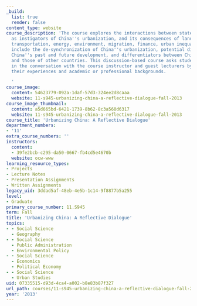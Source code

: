 ```yaml
---
_build:
  list: true
  render: false
content_type: website
course_description: 'The course explores the interactions between state and market
  as instigators of China''s urbanization, and its consequences of land, housing,
  transportation, energy, environment, migration, finance, urban inequality. Themes
  include the de-synchronization of China''s urbanization, potential differences between
  China''s past and future development, and differentiators between China''s urbanization
  and those of other countries. This discussion-based course asks students to participate
  in the conversation with the course instructor and guest lecturers by drawing upon
  their experiences and academic or professional backgrounds.

  '
course_image:
  content: 54623779-092a-1daf-57d3-324ee2d8caaa
  website: 11-s945-urbanizing-china-a-reflective-dialogue-fall-2013
course_image_thumbnail:
  content: a5d665bd-6421-1739-8b62-8c3a560d6317
  website: 11-s945-urbanizing-china-a-reflective-dialogue-fall-2013
course_title: 'Urbanizing China: A Reflective Dialogue'
department_numbers:
- '11'
extra_course_numbers: ''
instructors:
  content:
  - 39fe2bcb-c295-da50-0667-fb4cd5e4670b
  website: ocw-www
learning_resource_types:
- Projects
- Lecture Notes
- Presentation Assignments
- Written Assignments
legacy_uid: 3ddad5af-48eb-4e5b-1c14-9f8877b5a255
level:
- Graduate
primary_course_number: 11.S945
term: Fall
title: 'Urbanizing China: A Reflective Dialogue'
topics:
- - Social Science
  - Geography
- - Social Science
  - Public Administration
  - Environmental Policy
- - Social Science
  - Economics
  - Political Economy
- - Social Science
  - Urban Studies
uid: 07335515-d93d-4ca4-a002-b8e83b87f327
url_path: courses/11-s945-urbanizing-china-a-reflective-dialogue-fall-2013
year: '2013'
---
```

